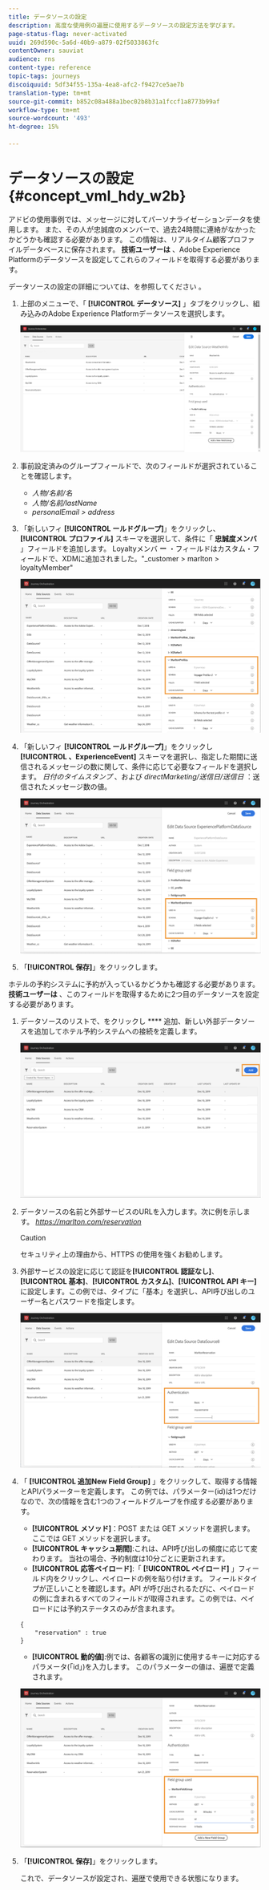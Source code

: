 ```yaml
---
title: データソースの設定
description: 高度な使用例の遍歴に使用するデータソースの設定方法を学びます。
page-status-flag: never-activated
uuid: 269d590c-5a6d-40b9-a879-02f5033863fc
contentOwner: sauviat
audience: rns
content-type: reference
topic-tags: journeys
discoiquuid: 5df34f55-135a-4ea8-afc2-f9427ce5ae7b
translation-type: tm+mt
source-git-commit: b852c08a488a1bec02b8b31a1fccf1a8773b99af
workflow-type: tm+mt
source-wordcount: '493'
ht-degree: 15%

---
```



# データソースの設定 {#concept_vml_hdy_w2b}

アドビの使用事例では、メッセージに対してパーソナライゼーションデータを使用します。 また、その人が忠誠度のメンバーで、過去24時間に連絡がなかったかどうかも確認する必要があります。 この情報は、リアルタイム顧客プロファイルデータベースに保存されます。 **技術ユーザーは** 、Adobe Experience Platformのデータソースを設定してこれらのフィールドを取得する必要があります。

データソースの設定の詳細については、を参照してください [](../datasource/about-data-sources.md)。

1. 上部のメニューで、「 **[!UICONTROL データソース]** 」タブをクリックし、組み込みのAdobe Experience Platformデータソースを選択します。

   ![](../assets/journey23.png)

1. 事前設定済みのグループフィールドで、次のフィールドが選択されていることを確認します。

   * _人物/名前/名_
   * _人物/名前/lastName_
   * _personalEmail > address_

1. 「新しいフィ **[!UICONTROL ールドグループ]**」をクリックし、 **[!UICONTROL プロファイル]** スキーマを選択して、条件に「 **忠誠度メンバ** 」フィールドを追加します。 Loyaltyメンバ **ー** ・フィールドはカスタム・フィールドで、XDMに追加されました。&quot;_customer > marlton > loyaltyMember&quot;

   ![](../assets/journeyuc2_6.png)

1. 「新しいフィ **[!UICONTROL ールドグループ]**」をクリックし **[!UICONTROL 、ExperienceEvent]** スキーマを選択し、指定した期間に送信されるメッセージの数に関して、条件に応じて必要なフィールドを選択します。 _日付のタイムスタンプ_ 、および _directMarketing/送信日/送信日_ ：送信されたメッセージ数の値。

   ![](../assets/journeyuc2_7.png)

1. 「**[!UICONTROL 保存]**」をクリックします。

ホテルの予約システムに予約が入っているかどうかも確認する必要があります。 **技術ユーザーは** 、このフィールドを取得するために2つ目のデータソースを設定する必要があります。

1. データソースのリストで、をクリックし **** 追加、新しい外部データソースを追加してホテル予約システムへの接続を定義します。

   ![](../assets/journeyuc2_9.png)

1. データソースの名前と外部サービスのURLを入力します。次に例を示します。 _https://marlton.com/reservation_

   >[!CAUTION]
   >
   >セキュリティ上の理由から、HTTPS の使用を強くお勧めします。

1. 外部サービスの設定に応じて認証を&#x200B;**[!UICONTROL 認証なし]**、**[!UICONTROL 基本]**、**[!UICONTROL カスタム]**、**[!UICONTROL API キー]**&#x200B;に設定します。この例では、タイプに「基本」を選択し、API呼び出しのユーザー名とパスワードを指定します。

   ![](../assets/journeyuc2_10.png)

1. 「 **[!UICONTROL 追加New Field Group]** 」をクリックして、取得する情報とAPIパラメーターを定義します。 この例では、パラメーター(id)は1つだけなので、次の情報を含む1つのフィールドグループを作成する必要があります。

   * **[!UICONTROL メソッド]**：POST または GET メソッドを選択します。ここでは GET メソッドを選択します。
   * **[!UICONTROL キャッシュ期間]**:これは、API呼び出しの頻度に応じて変わります。 当社の場合、予約制度は10分ごとに更新されます。
   * **[!UICONTROL 応答ペイロード]**:「 **[!UICONTROL ペイロード]** 」フィールド内をクリックし、ペイロードの例を貼り付けます。 フィールドタイプが正しいことを確認します。API が呼び出されるたびに、ペイロードの例に含まれるすべてのフィールドが取得されます。この例では、ペイロードには予約ステータスのみが含まれます。

   ```
   {
       "reservation" : true
   }
   ```

   * **[!UICONTROL 動的値]**:例では、各顧客の識別に使用するキーに対応するパラメータ(「id」)を入力します。 このパラメーターの値は、遍歴で定義されます。

   ![](../assets/journeyuc2_11.png)

1. 「**[!UICONTROL 保存]**」をクリックします。

   これで、データソースが設定され、遍歴で使用できる状態になります。
